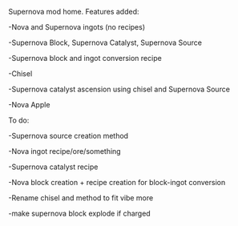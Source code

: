 Supernova mod home.
Features added:

-Nova and Supernova ingots (no recipes)

-Supernova Block, Supernova Catalyst, Supernova Source

-Supernova block and ingot conversion recipe

-Chisel

-Supernova catalyst ascension using chisel and Supernova Source

-Nova Apple



To do:

-Supernova source creation method

-Nova ingot recipe/ore/something

-Supernova catalyst recipe

-Nova block creation + recipe creation for block-ingot conversion

-Rename chisel and method to fit vibe more

-make supernova block explode if charged
